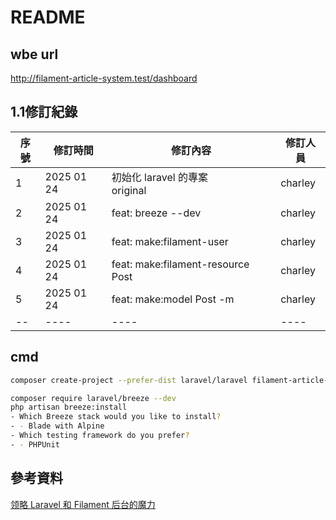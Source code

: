 # README
## wbe url
http://filament-article-system.test/dashboard

## 1.1修訂紀錄
|序號|修訂時間|修訂內容|修訂人員|
|----|----|----|----|
|1|2025 01 24|初始化 laravel 的專案<br>original|charley|
|2|2025 01 24|feat: breeze --dev|charley|
|3|2025 01 24|feat: make:filament-user|charley|
|4|2025 01 24|feat: make:filament-resource Post|charley|
|5|2025 01 24|feat: make:model Post -m|charley|
|--|----|----|----|

## cmd
~~~bash
composer create-project --prefer-dist laravel/laravel filament-article-system

composer require laravel/breeze --dev
php artisan breeze:install
- Which Breeze stack would you like to install?
- - Blade with Alpine
- Which testing framework do you prefer?
- - PHPUnit

~~~

## 參考資料

[领略 Laravel 和 Filament 后台的魔力](https://www.tubring.cn/articles/145)
